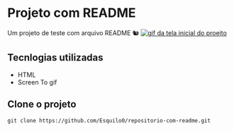 # Projeto com README
Um projeto de teste com arquivo README 🐿
[<img src="./Tela.gif" alt= "gif da tela inicial do proejto">](https://roadmap.sh/frontend)

## Tecnlogias utilizadas
- HTML
- Screen To gif

## Clone o projeto
```
git clone https://github.com/Esquilo0/repositorio-com-readme.git
```


